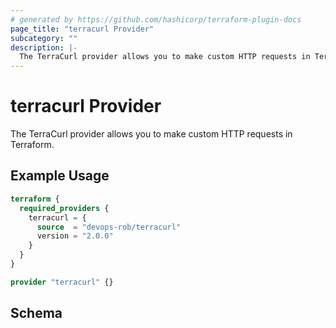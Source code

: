 ```yaml
---
# generated by https://github.com/hashicorp/terraform-plugin-docs
page_title: "terracurl Provider"
subcategory: ""
description: |-
  The TerraCurl provider allows you to make custom HTTP requests in Terraform.
---
```


# terracurl Provider

The TerraCurl provider allows you to make custom HTTP requests in Terraform.

## Example Usage

```terraform
terraform {
  required_providers {
    terracurl = {
      source  = "devops-rob/terracurl"
      version = "2.0.0"
    }
  }
}

provider "terracurl" {}
```

<!-- schema generated by tfplugindocs -->
## Schema
